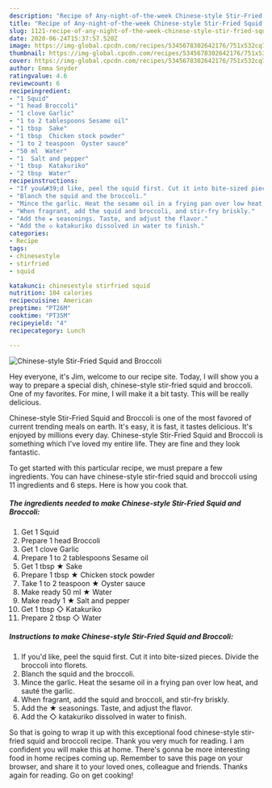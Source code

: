 ```yaml
---
description: "Recipe of Any-night-of-the-week Chinese-style Stir-Fried Squid and Broccoli"
title: "Recipe of Any-night-of-the-week Chinese-style Stir-Fried Squid and Broccoli"
slug: 1121-recipe-of-any-night-of-the-week-chinese-style-stir-fried-squid-and-broccoli
date: 2020-06-24T15:37:57.520Z
image: https://img-global.cpcdn.com/recipes/5345678302642176/751x532cq70/chinese-style-stir-fried-squid-and-broccoli-recipe-main-photo.jpg
thumbnail: https://img-global.cpcdn.com/recipes/5345678302642176/751x532cq70/chinese-style-stir-fried-squid-and-broccoli-recipe-main-photo.jpg
cover: https://img-global.cpcdn.com/recipes/5345678302642176/751x532cq70/chinese-style-stir-fried-squid-and-broccoli-recipe-main-photo.jpg
author: Emma Snyder
ratingvalue: 4.6
reviewcount: 6
recipeingredient:
- "1 Squid"
- "1 head Broccoli"
- "1 clove Garlic"
- "1 to 2 tablespoons Sesame oil"
- "1 tbsp  Sake"
- "1 tbsp  Chicken stock powder"
- "1 to 2 teaspoon  Oyster sauce"
- "50 ml  Water"
- "1  Salt and pepper"
- "1 tbsp  Katakuriko"
- "2 tbsp  Water"
recipeinstructions:
- "If you&#39;d like, peel the squid first. Cut it into bite-sized pieces. Divide the broccoli into florets."
- "Blanch the squid and the broccoli."
- "Mince the garlic. Heat the sesame oil in a frying pan over low heat, and sauté the garlic."
- "When fragrant, add the squid and broccoli, and stir-fry briskly."
- "Add the ★ seasonings. Taste, and adjust the flavor."
- "Add the ◇ katakuriko dissolved in water to finish."
categories:
- Recipe
tags:
- chinesestyle
- stirfried
- squid

katakunci: chinesestyle stirfried squid 
nutrition: 104 calories
recipecuisine: American
preptime: "PT26M"
cooktime: "PT35M"
recipeyield: "4"
recipecategory: Lunch

---
```



![Chinese-style Stir-Fried Squid and Broccoli](https://img-global.cpcdn.com/recipes/5345678302642176/751x532cq70/chinese-style-stir-fried-squid-and-broccoli-recipe-main-photo.jpg)

Hey everyone, it's Jim, welcome to our recipe site. Today, I will show you a way to prepare a special dish, chinese-style stir-fried squid and broccoli. One of my favorites. For mine, I will make it a bit tasty. This will be really delicious.

Chinese-style Stir-Fried Squid and Broccoli is one of the most favored of current trending meals on earth. It's easy, it is fast, it tastes delicious. It's enjoyed by millions every day. Chinese-style Stir-Fried Squid and Broccoli is something which I've loved my entire life. They are fine and they look fantastic.




To get started with this particular recipe, we must prepare a few ingredients. You can have chinese-style stir-fried squid and broccoli using 11 ingredients and 6 steps. Here is how you cook that.

<!--inarticleads1-->

##### The ingredients needed to make Chinese-style Stir-Fried Squid and Broccoli:

1. Get 1 Squid
1. Prepare 1 head Broccoli
1. Get 1 clove Garlic
1. Prepare 1 to 2 tablespoons Sesame oil
1. Get 1 tbsp ★ Sake
1. Prepare 1 tbsp ★ Chicken stock powder
1. Take 1 to 2 teaspoon ★ Oyster sauce
1. Make ready 50 ml ★ Water
1. Make ready 1 ★ Salt and pepper
1. Get 1 tbsp ◇ Katakuriko
1. Prepare 2 tbsp ◇ Water




<!--inarticleads2-->

##### Instructions to make Chinese-style Stir-Fried Squid and Broccoli:

1. If you&#39;d like, peel the squid first. Cut it into bite-sized pieces. Divide the broccoli into florets.
1. Blanch the squid and the broccoli.
1. Mince the garlic. Heat the sesame oil in a frying pan over low heat, and sauté the garlic.
1. When fragrant, add the squid and broccoli, and stir-fry briskly.
1. Add the ★ seasonings. Taste, and adjust the flavor.
1. Add the ◇ katakuriko dissolved in water to finish.




So that is going to wrap it up with this exceptional food chinese-style stir-fried squid and broccoli recipe. Thank you very much for reading. I am confident you will make this at home. There's gonna be more interesting food in home recipes coming up. Remember to save this page on your browser, and share it to your loved ones, colleague and friends. Thanks again for reading. Go on get cooking!
